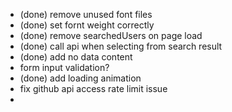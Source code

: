 - (done) remove unused font files
- (done) set fornt weight correctly
- (done) remove searchedUsers on page load
- (done) call api when selecting from search result
- (done) add no data content
- form input validation?
- (done) add loading animation
- fix github api access rate limit issue
- 